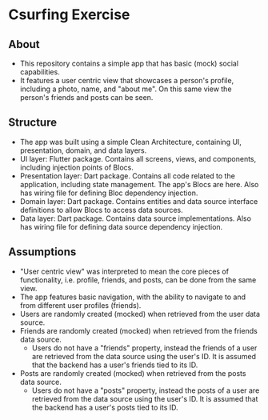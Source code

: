# Csurfing Exercise

## About

- This repository contains a simple app that has basic (mock) social capabilities.
- It features a user centric view that showcases a person's profile, including a photo, name, and "about me". On this same view the person's friends and posts can be seen.

## Structure

- The app was built using a simple Clean Architecture, containing UI, presentation, domain, and data layers.
- UI layer: Flutter package. Contains all screens, views, and components, including injection points of Blocs.
- Presentation layer: Dart package. Contains all code related to the application, including state management. The app's Blocs are here. Also has wiring file for defining Bloc dependency injection.
- Domain layer: Dart package. Contains entities and data source interface definitions to allow Blocs to access data sources.
- Data layer: Dart package. Contains data source implementations. Also has wiring file for defining data source dependency injection.

## Assumptions

- "User centric view" was interpreted to mean the core pieces of functionality, i.e. profile, friends, and posts, can be done from the same view.
- The app features basic navigation, with the ability to navigate to and from different user profiles (friends).
- Users are randomly created (mocked) when retrieved from the user data source.
- Friends are randomly created (mocked) when retrieved from the friends data source.
  - Users do not have a "friends" property, instead the friends of a user are retrieved from the data source using the user's ID. It is assumed that the backend has a user's friends tied to its ID.
- Posts are randomly created (mocked) when retrieved from the posts data source.
  - Users do not have a "posts" property, instead the posts of a user are retrieved from the data source using the user's ID. It is assumed that the backend has a user's posts tied to its ID.
